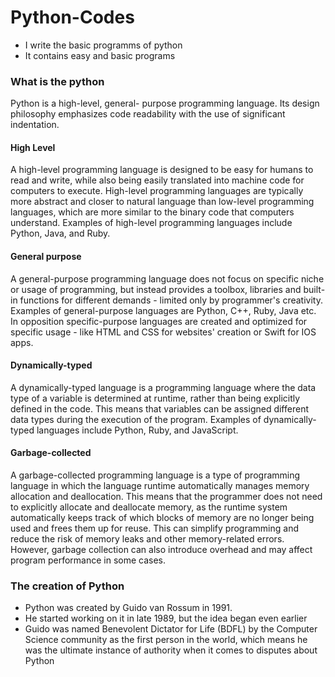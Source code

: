 # Python-Codes
<ul>
  <li>I write the basic programms of python</li>
  <li>It contains easy and basic programs</li>
</ul>

<h3>What is the python</h3>
Python is a high-level, general- purpose programming language. Its design philosophy emphasizes code readability with the use of significant indentation.

<h4>High Level</h4>
A high-level programming language is designed to be easy for humans to read and write,
while also being easily translated into machine code for computers to execute. High-level
programming languages are typically more abstract and closer to natural language than
low-level programming languages, which are more similar to the binary code that
computers understand. Examples of high-level programming languages include Python,
Java, and Ruby.

<h4>General purpose</h4>
A general-purpose programming language does not focus on specific niche or usage of
programming, but instead provides a toolbox, libraries and built-in functions for different
demands - limited only by programmer's creativity. Examples of general-purpose
languages are Python, C++, Ruby, Java etc. In opposition specific-purpose languages are
created and optimized for specific usage - like HTML and CSS for websites' creation or
Swift for IOS apps.

<h4>Dynamically-typed</h4>
A dynamically-typed language is a programming language where the data type of a
variable is determined at runtime, rather than being explicitly defined in the code. This
means that variables can be assigned different data types during the execution of the
program. Examples of dynamically-typed languages include Python, Ruby, and
JavaScript.

<h4>Garbage-collected</h4>
A garbage-collected programming language is a type of programming language in which
the language runtime automatically manages memory allocation and deallocation. This
means that the programmer does not need to explicitly allocate and deallocate memory,
as the runtime system automatically keeps track of which blocks of memory are no
longer being used and frees them up for reuse. This can simplify programming and
reduce the risk of memory leaks and other memory-related errors. However, garbage
collection can also introduce overhead and may affect program performance in some
cases.

<h3>The creation of Python</h3>
<ul>
  <li>Python was created by Guido van Rossum
in 1991.</li>
<li>He started working on it in late 1989, but the idea
began even earlier</li>
  <li>Guido was named Benevolent Dictator for Life (BDFL) by
the Computer Science community as the first person in the
world, which means he was the ultimate instance of
authority when it comes to disputes about Python</li>
  
</ul>
